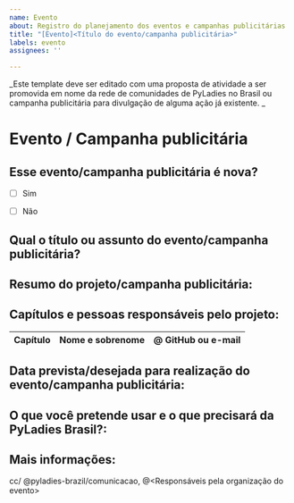 ```yaml
---
name: Evento
about: Registro do planejamento dos eventos e campanhas publicitárias
title: "[Evento]<Título do evento/campanha publicitária>"
labels: evento
assignees: ''

---
```


_Este template deve ser editado com uma proposta de atividade a ser promovida em nome da rede de comunidades de PyLadies no Brasil ou campanha publicitária para divulgação de alguma ação já existente. _

# Evento / Campanha publicitária

## Esse evento/campanha publicitária é nova?
<!--
Se não for nova, por favor, relembre informações relevantes sobre o evento ou o número da issue.
-->

- [ ] Sim
- [ ] Não


## Qual o título ou assunto do evento/campanha publicitária?


## Resumo do projeto/campanha publicitária:
<!-- 
Faça um resumo respondendo as perguntas: 
O que? Quando você espera que seja? Onde?
-->

## Capítulos e pessoas responsáveis pelo projeto:

Capítulo | Nome e sobrenome | @ GitHub ou e-mail |
| --| --| --|

## Data prevista/desejada para realização do evento/campanha publicitária:

## O que você pretende usar e o que precisará da PyLadies Brasil?:
<!-- 
Canal do youtube, divulgação nas redes sociais, etc.
-->

## Mais informações:
<!-- 
Adicione aqui demais informações relevantes que não foram ditas anteriormente
-->

cc/ @pyladies-brazil/comunicacao, @<Responsáveis pela organização do evento>

